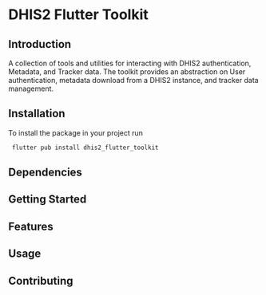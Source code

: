 # DHIS2 Flutter Toolkit

## Introduction

A collection of tools and utilities for interacting with DHIS2 authentication, Metadata, and Tracker
data. The toolkit provides an abstraction on User authentication, metadata download from a DHIS2
instance, and tracker data management.

## Installation

To install the package in your project run

```bash
 flutter pub install dhis2_flutter_toolkit
```

## Dependencies


## Getting Started

## Features

## Usage

## Contributing 
